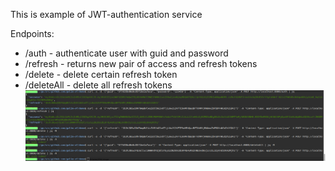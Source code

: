 This is example of JWT-authentication service

Endpoints:
- /auth - authenticate user with guid and password
- /refresh - returns new pair of access and refresh tokens
- /delete - delete certain refresh token
- /deleteAll - delete all refresh tokens  
![example](example.png)
